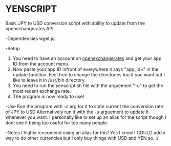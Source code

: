 # YENSCRIPT
Basic JPY to USD conversion script with ability to update from the openechangerates API.

-Dependencies
wget
jq

-Setup
1. You need to have an account on [openexchangerates](https://openexchangerates.org/) and get your app ID from the account menu.
2. Now paste your app ID infront of everywhere it says "app_id=" in the update function.
Feel free to change the directories too if you want but I like to leave it in /usr/bin directory.
3. You need to run the yenscript.sh file with the arguement "-u" to get the most recent exchange rate.
4. The program is now ready to use!

-Use
Run the program with -c arg for it to state current the conversion rate of JPY to USD
Alternatively run it with the -u arguement to update it whenever you want.
I personally like to set up an alias for the script though I dont see it being too useful for too many people.

-Notes
I highly reccomend using an alias for this!
Yes I know I COULD add a way to do other currencies but I only buy things with USD and YEN so. :/
